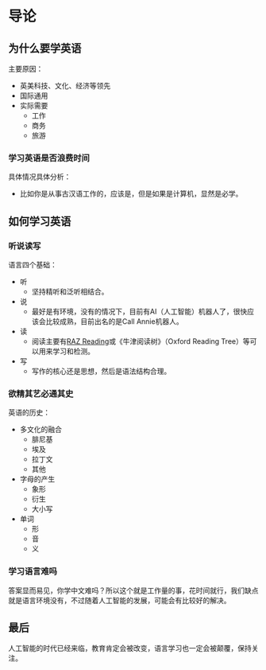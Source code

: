# 导论

## 为什么要学英语

主要原因：

* 英美科技、文化、经济等领先
* 国际通用
* 实际需要
  * 工作
  * 商务
  * 旅游

### 学习英语是否浪费时间

具体情况具体分析：

* 比如你是从事古汉语工作的，应该是，但是如果是计算机，显然是必学。

## 如何学习英语

### 听说读写

语言四个基础：

* 听
  * 坚持精听和泛听相结合。
* 说
  * 最好是有环境，没有的情况下，目前有AI（人工智能）机器人了，很快应该会比较成熟，目前出名的是Call Annie机器人。
* 读
  * 阅读主要有[RAZ Reading](https://literacy.learninga-z.com/)或《牛津阅读树》（Oxford Reading Tree）等可以用来学习和检测。
* 写
  * 写作的核心还是思想，然后是语法结构合理。

### 欲精其艺必通其史

英语的历史：

* 多文化的融合
  * 腓尼基
  * 埃及
  * 拉丁文
  * 其他
* 字母的产生
  * 象形
  * 衍生
  * 大小写
* 单词
  * 形
  * 音
  * 义

### 学习语言难吗

答案显而易见，你学中文难吗？所以这个就是工作量的事，花时间就行，我们缺点就是语言环境没有，不过随着人工智能的发展，可能会有比较好的解决。

## 最后

人工智能的时代已经来临，教育肯定会被改变，语言学习也一定会被颠覆，保持关注。
